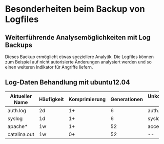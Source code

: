 # Besonderheiten beim Backup von Logfiles 
## Weiterführende Analysemöglichkeiten mit Log Backups
Dieses Backup ermöglicht etwas speziellere Analytik. Die Logfiles können zum Beispiel auf nicht autorisierte Änderungen analysiert werden und so einen weiteren Indikator für Angriffe liefern.

## Log-Daten Behandlung mit ubuntu12.04

|Aktueller Name	|Häufigkeit	|Komprimierung	|Generationen	|Unkomprimierter Name	|
| ------------- |-----------| --------- 	| ------------- | ----------------- 	|
|auth.log		|2d			|1+				|6				|auth.log.0				|
|syslog			|1d			|1+				|6				|syslog.0				|
|apache*		|1w			|1+				|52				|access.log.1			|
|catalina.out	|1w			|0+				|52				|--						|